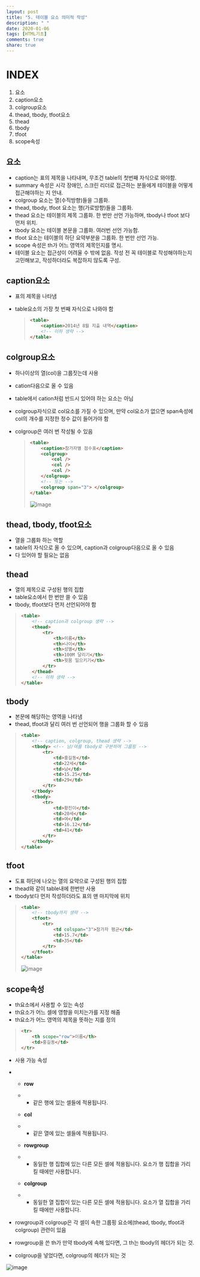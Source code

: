 ```yaml
---
layout: post
title: "5. 테이블 요소 의미적 작성"
description: " "
date: 2020-01-06
tags: [HTML기초]
comments: true
share: true
---
```


# INDEX

1. 요소
2. caption요소
3. colgroup요소
4. thead, tbody, tfoot요소
5. thead
6. tbody
7. tfoot
8. scope속성



## 요소

- caption는 표의 제목을 나타내며, 무조건     table의 첫번째 자식으로 와야함.
- summary 속성은 시각 장애인, 스크린     리더로 접근하는 분들에게 테이블을 어떻게 접근해야하는 지 안내.
- colgroup 요소는 열(수직방향)들을     그룹화.
- thead, tbody, tfoot 요소는     행(가로방향)들을 그룹화.
- thead 요소는 테이블의 제목 그룹화. 한     번만 선언 가능하며, tbody나 tfoot 보다 먼저 위치.
- tbody 요소는 테이블 본문을 그룹화.     여러번 선언 가능함.
- tfoot 요소는 테이블의 하단 요약부분을     그룹화. 한 번만 선언 가능.
- scope 속성은 th가 어느 영역의     제목인지를 명시.
- 테이블 요소는 접근성이 어려울 수 밖에 없음.     작성 전 꼭 테이블로 작성해야하는지 고민해보고, 작성하더라도 복잡하지 않도록 구성.

## caption요소

- 표의 제목을 나타냄

- table요소의 가장 첫 번째 자식으로 나와야 함

  > ```HTML
  > <table>
  >     <caption>2014년 8월 지출 내역</caption>
  >     <!-- 이하 생략 -->
  > </table>
  > ```

  

## colgroup요소

- 하나이상의 열(col)을 그룹짓는데 사용

- cation다음으로 올 수 있음

- table에서 cation처럼 반드시 있어야 하는 요소는 아님

- colgroup자식으로 col요소를 가질 수 있으며, 만약 col요소가 없으면 span속성에 col의 개수를 지정한 정수 값이 들어가야 함

- colgroup은 여러 번 작성될 수 있음

  > ```HTML
  > <table>
  >     <caption>참가자별 점수표</caption>
  >     <colgroup>
  >         <col />
  >         <col />
  >         <col />
  >     </colgroup>
  >     <!-- 또는 -->
  >     <colgroup span="3"> </colgroup>
  > </table>
  > ```
  >
  > ![image](https://github.com/colinch4/colinch4.github.io/blob/master/_posts/2020/HTML/images/table_3.png?raw=true)

  

## thead, tbody, tfoot요소

- 열을 그룹화 하는 역할
- table의 자식으로 올 수 있으며, caption과 colgroup다음으로 올 수 있음
- 다 있어야 할 필요는 없음

## thead

- 열의 제목으로 구성된 행의 집합
- table요소에서 한 번만 쓸 수 있음
- tbody,     tfoot보다 먼저 선언되어야 함

> ```HTML
> <table>
>     <!-- caption과 colgroup 생략 -->
>     <thead>
>         <tr>
>             <th>이름</th>
>             <th>나이</th>
>             <th>성별</th>
>             <th>100M 달리기</th>
>             <th>윗몸 일으키기</th>
>         </tr>
>     </thead>
>     <!-- 이하 생략 -->
> </table>
> ```



## tbody

- 본문에 해당하는 영역을 나타냄
- thead, tfoot과 달리 여러 번 선언되어 행을 그룹화 할 수 있음

> ```HTML
> <table>
>     <!-- caption, colgroup, thead 생략 -->
>     <tbody> <!-- 남/여를 tbody로 구분하여 그룹핑 -->
>         <tr>
>             <td>홍길동</td>
>             <td>22세</td>
>             <td>남</td>
>             <td>15.25</td>
>             <td>29</td>
>         </tr>
>     </tbody>
>     <tbody>
>         <tr>
>             <td>황진이</td>
>             <td>20세</td>
>             <td>여</td>
>             <td>16.12</td>
>             <td>41</td>
>         </tr>
>     </tbody>
> </table>
> ```



## tfoot

- 도표 하단에 나오는 열의 요약으로 구성된 행의 집합
- thead와 같이 table내에 한번만 사용
-  tbody보다 먼저 작성하더라도 표의 맨 마지막에 위치

> ```HTML
> <table>
>     <!-- tbody까지 생략 -->
>     <tfoot>
>         <tr>
>             <td colspan="3">참가자 평균</td>
>             <td>15.7</td>
>             <td>35</td>
>         </tr>
>     </tfoot>
> </table>
> ```
>
> ![image](https://github.com/colinch4/colinch4.github.io/blob/master/_posts/2020/HTML/images/table_4.png?raw=true)



## scope속성

- th요소에서 사용할 수 있는 속성
- th요소가 어느 셀에 영향을 미치는가를 지정 해줌
- th요소가 어느 영역의 제목을 뜻하는 지를 정의

> ```HTML
> <tr>
>     <th scope="row">이름</th>
>     <td>홍길동</td>
> </tr>
> ```



- 사용 가능 속성

- - **row**

  - - 같은 행에 있는 셀들에 적용됩니다.

  - **col**

  - - 같은 열에 있는 셀들에 적용됩니다.

  - **rowgroup**

  - - 동일한 행 집합에 있는 다른 모든 셀에       적용됩니다. 요소가 행 집합을 가리킬 때에만 사용합니다.

  - **colgroup**

  - - 동일한 열 집합이 있는 다른 모든 셀에       적용됩니다. 요소가 열 집합을 가리킬 때에만 사용합니다.

-  rowgroup과 colgroup은 각 셀이 속한 그룹핑 요소에(thead, tbody, tfoot과 colgroup) 관련이 있음

- rowgroup을 쓴 th가 만약 tbody에 속해 있다면, 그 th는 tbody의 헤더가 되는 것.

- colgroup을 넣었다면, colgroup의 헤더가 되는 것

![image](https://github.com/colinch4/colinch4.github.io/blob/master/_posts/2020/HTML/images/table_5.png?raw=true)